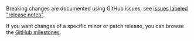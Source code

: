 Breaking changes are documented using GitHub issues,
see [issues labeled "release notes"](https://github.com/hapijs/address/issues?q=is%3Aissue+label%3A%22release+notes%22).

If you want changes of a specific minor or patch release, you can browse
the [GitHub milestones](https://github.com/hapijs/address/milestones?state=closed&direction=asc&sort=due_date).
